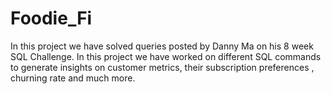 # Foodie_Fi
In this project we have solved queries posted by Danny Ma on his 8 week SQL Challenge. In this project we have worked on different SQL commands to generate insights on customer metrics, their subscription preferences , churning rate and much more. 

